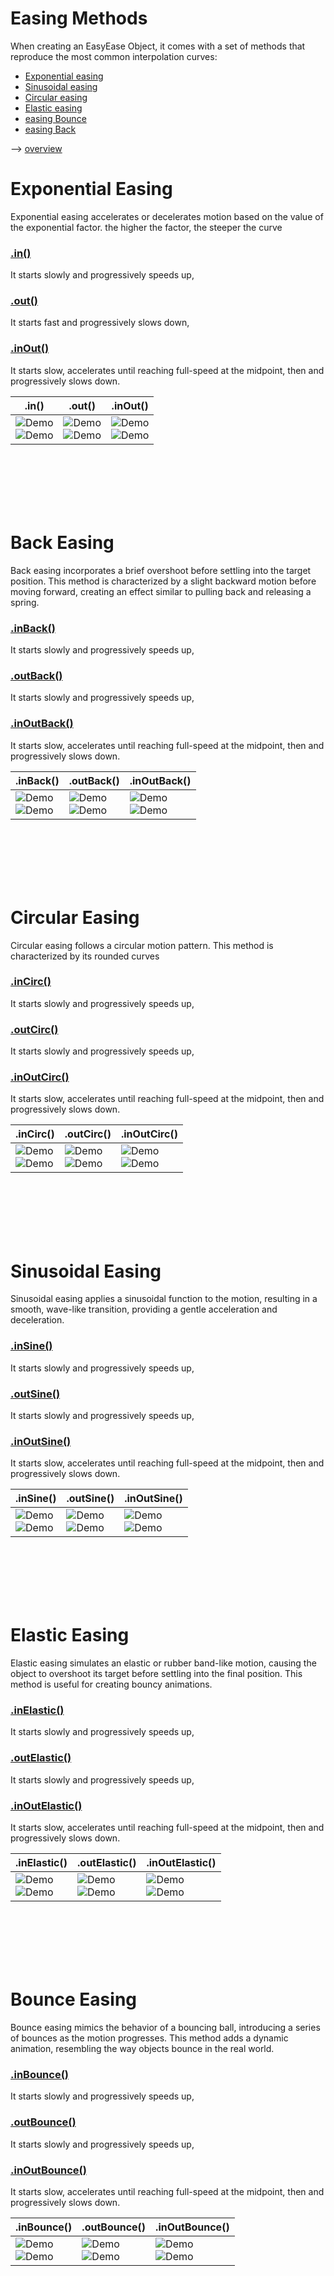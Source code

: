 # Easing Methods  

When creating an EasyEase Object, it comes with a set of methods that reproduce the most common interpolation curves:

- [Exponential easing](#Exponential-easing)
- [Sinusoidal easing](#Sinusoidal-Easing)
- [Circular easing](#Circular-easing)
- [Elastic easing](#Elastic-Easing)
- [easing Bounce](#Bounce-Easing)
- [easing Back](#Back-Easing)

--> [overview](./methodsOverview.md)

# Exponential Easing

Exponential easing accelerates or decelerates motion based on the value of the exponential factor.
the higher the factor, the steeper the curve

### [.in()](./methods/inExpo.md)
It starts slowly and progressively speeds up,

###  [.out()](./methods/outExpo.md)
It starts fast and progressively slows down,

### [.inOut()](./methods/inOutExpo.md)
It starts slow, accelerates until reaching full-speed at the midpoint, then and progressively slows down.  



<div class="table">
<table>
  <thead>
    <tr>
      <th>.in()</th>
      <th>.out()</th>
      <th>.inOut()</th>
    </tr>
  </thead>
  <tbody>
    <tr>
      <td><div class="gifImg"><img src="./images/curve/Ease_in.gif" alt="Demo"></div><div class="fixImg"><img src="./images/curve/Ease_in.png" alt="Demo"></div></td>
      <td><div class="gifImg"><img src="./images/curve/Ease_out.gif" alt="Demo"></div><div class="fixImg"><img src="./images/curve/Ease_out.png" alt="Demo"></div></td>
      <td><div class="gifImg"><img src="./images/curve/Ease_inOut.gif" alt="Demo"></div><div class="fixImg"><img src="./images/curve/Ease_inOut.png" alt="Demo"></div></td>
    </tr>
  </tbody>
</table>
</div>
<br>
<br>
<br>
<br>
<br>

# Back Easing

Back easing incorporates a brief overshoot before settling into the target position. This method is characterized by a slight backward motion before moving forward, creating an effect similar to pulling back and releasing a spring.

### [.inBack()](./methods/inBack.md)
It starts slowly and progressively speeds up,

### [.outBack()](./methods/outBack.md)
It starts slowly and progressively speeds up,

### [.inOutBack()](./methods/inOutBack.md)
It starts slow, accelerates until reaching full-speed at the midpoint, then and progressively slows down.  



<div class="table">
<table>
  <thead>
    <tr>
      <th>.inBack()  </th>
      <th>.outBack()</th>
      <th>.inOutBack()</th>
    </tr>
  </thead>
  <tbody>
    <tr>
      <td><div class="gifImg"><img src="./images/curve/Ease_inBack.gif" alt="Demo"></div><div class="fixImg"><img src="./images/curve/Ease_inBack.png" alt="Demo"></div></td>
      <td><div class="gifImg"><img src="./images/curve/Ease_outBack.gif" alt="Demo"></div><div class="fixImg"><img src="./images/curve/Ease_outBack.png" alt="Demo"></div></td>
      <td><div class="gifImg"><img src="./images/curve/Ease_inOutBack.gif" alt="Demo"></div><div class="fixImg"><img src="./images/curve/Ease_inOutBack.png" alt="Demo"></div></td>
    </tr>
  </tbody>
</table>
</div>
<br>
<br>
<br>
<br>
<br>

# Circular Easing

Circular easing follows a circular motion pattern. This method is characterized by its rounded curves

### [.inCirc()](./methods/inCirc.md)
It starts slowly and progressively speeds up,

### [.outCirc()](./methods/outCirc.md)
It starts slowly and progressively speeds up,

### [.inOutCirc()](./methods/inOutCirc.md)
It starts slow, accelerates until reaching full-speed at the midpoint, then and progressively slows down.  


<div class="table">
<table>
  <thead>
    <tr>
      <th>.inCirc()</th>
      <th>.outCirc()</th>
      <th>.inOutCirc()</th>
    </tr>
  </thead>
  <tbody>
    <tr>
      <td><div class="gifImg"><img src="./images/curve/Ease_inCirc.gif" alt="Demo"></div><div class="fixImg"><img src="./images/curve/Ease_inCirc.png" alt="Demo"></div></td>
      <td><div class="gifImg"><img src="./images/curve/Ease_outCirc.gif" alt="Demo"></div><div class="fixImg"><img src="./images/curve/Ease_outCirc.png" alt="Demo"></div></td>
      <td><div class="gifImg"><img src="./images/curve/Ease_inOutCirc.gif" alt="Demo"></div><div class="fixImg"><img src="./images/curve/Ease_inOutCirc.png" alt="Demo"></div></td>
    </tr>
  </tbody>
</table>
</div>
<br>
<br>
<br>
<br>
<br>



# Sinusoidal Easing

Sinusoidal easing applies a sinusoidal function to the motion, resulting in a smooth, wave-like transition, providing a gentle acceleration and deceleration.

### [.inSine()](./methods/inSine.md)
It starts slowly and progressively speeds up,

### [.outSine()](./methods/outSine.md)
It starts slowly and progressively speeds up,

### [.inOutSine()](./methods/inOutSine.md)
It starts slow, accelerates until reaching full-speed at the midpoint, then and progressively slows down.  



<div class="table">
<table>
  <thead>
    <tr>
      <th>.inSine()</th>
      <th>.outSine()</th>
      <th>.inOutSine()</th>
    </tr>
  </thead>
  <tbody>
    <tr>
      <td><div class="gifImg"><img src="./images/curve/Ease_inSine.gif" alt="Demo"></div><div class="fixImg"><img src="./images/curve/Ease_inSine.png" alt="Demo"></div></td>
      <td><div class="gifImg"><img src="./images/curve/Ease_outSine.gif" alt="Demo"></div><div class="fixImg"><img src="./images/curve/Ease_outSine.png" alt="Demo"></div></td>
      <td><div class="gifImg"><img src="./images/curve/Ease_inOutSine.gif" alt="Demo"></div><div class="fixImg"><img src="./images/curve/Ease_inOutSine.png" alt="Demo"></div></td>
    </tr>
  </tbody>
</table>
</div>
<br>
<br>
<br>
<br>
<br>



# Elastic Easing

Elastic easing simulates an elastic or rubber band-like motion, causing the object to overshoot its target before settling into the final position. This method is useful for creating bouncy animations.

### [.inElastic()](./methods/inElastic.md)
It starts slowly and progressively speeds up,

### [.outElastic()](./methods/outElastic.md)
It starts slowly and progressively speeds up,

### [.inOutElastic()](./methods/inOutElastic.md)
It starts slow, accelerates until reaching full-speed at the midpoint, then and progressively slows down.  




<div class="table">
<table>
  <thead>
    <tr>
      <th>.inElastic()</th>
      <th>.outElastic()</th>
      <th>.inOutElastic()</th>
    </tr>
  </thead>
  <tbody>
    <tr>
      <td><div class="gifImg"><img src="./images/curve/Ease_inElastic.gif" alt="Demo"></div><div class="fixImg"><img src="./images/curve/Ease_inElastic.png" alt="Demo"></div></td>
      <td><div class="gifImg"><img src="./images/curve/Ease_outElastic.gif" alt="Demo"></div><div class="fixImg"><img src="./images/curve/Ease_outElastic.png" alt="Demo"></div></td>
      <td><div class="gifImg"><img src="./images/curve/Ease_inOutElastic.gif" alt="Demo"></div><div class="fixImg"><img src="./images/curve/Ease_inOutElastic.png" alt="Demo"></div></td>
    </tr>
  </tbody>
</table>
</div>
<br>
<br>
<br>
<br>
<br>


# Bounce Easing

Bounce easing mimics the behavior of a bouncing ball, introducing a series of bounces as the motion progresses.
This method adds a dynamic animation, resembling the way objects bounce in the real world.

### [.inBounce()](./methods/inBounce.md)
It starts slowly and progressively speeds up,

### [.outBounce()](./methods/outBounce.md)
It starts slowly and progressively speeds up,

### [.inOutBounce()](./methods/inOutBounce.md)
It starts slow, accelerates until reaching full-speed at the midpoint, then and progressively slows down.  



<div class="table">
<table>
  <thead>
    <tr>
      <th>.inBounce()</th>
      <th>.outBounce()</th>
      <th>.inOutBounce()</th>
    </tr>
  </thead>
  <tbody>
    <tr>
      <td><div class="gifImg"><img src="./images/curve/Ease_inBounce.gif" alt="Demo"></div><div class="fixImg"><img src="./images/curve/Ease_inBounce.png" alt="Demo"></div></td>
      <td><div class="gifImg"><img src="./images/curve/Ease_outBounce.gif" alt="Demo"></div><div class="fixImg"><img src="./images/curve/Ease_outBounce.png" alt="Demo"></div></td>
      <td><div class="gifImg"><img src="./images/curve/Ease_inOutBounce.gif" alt="Demo"></div><div class="fixImg"><img src="./images/curve/Ease_inOutBounce.png" alt="Demo"></div></td>
    </tr>
  </tbody>
</table>
</div>
<br>
<br>
<br>
<br>
<br>

